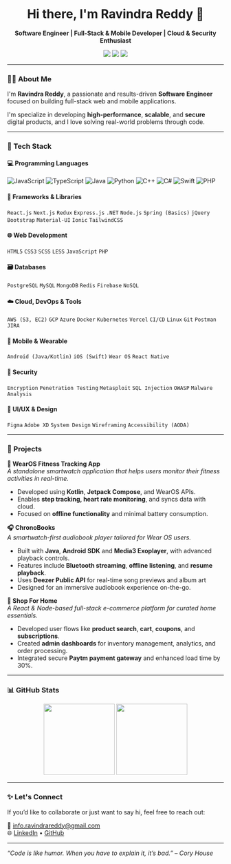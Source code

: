 <h1 align="center">Hi there, I'm Ravindra Reddy 👋</h1>

<p align="center">
  <b>Software Engineer | Full-Stack & Mobile Developer | Cloud & Security Enthusiast</b>
</p>

<p align="center">
  <a href="mailto:info.ravindrareddy@gmail.com"><img src="https://img.shields.io/badge/email-%23D14836.svg?&style=for-the-badge&logo=gmail&logoColor=white" /></a>
  <a href="https://www.linkedin.com/in/ravindra-reddy-maram"><img src="https://img.shields.io/badge/linkedin-%230077B5.svg?&style=for-the-badge&logo=linkedin&logoColor=white" /></a>
  <a href="https://www.github.com/ravindra-reddy-maram"><img src="https://img.shields.io/badge/github-%23121011.svg?&style=for-the-badge&logo=github&logoColor=white" /></a>
</p>

---

### 👨‍💻 About Me

I'm **Ravindra Reddy**, a passionate and results-driven **Software Engineer** focused on building full-stack web and mobile applications.

I'm specialize in developing **high-performance**, **scalable**, and **secure** digital products, and I love solving real-world problems through code.

---

### 💼 Tech Stack

#### 💻 Programming Languages
![JavaScript](https://img.shields.io/badge/-JavaScript-black?style=flat-square&logo=javascript) 
![TypeScript](https://img.shields.io/badge/-TypeScript-black?style=flat-square&logo=typescript) 
![Java](https://img.shields.io/badge/-Java-black?style=flat-square&logo=java) 
![Python](https://img.shields.io/badge/-Python-black?style=flat-square&logo=python) 
![C++](https://img.shields.io/badge/-C++-black?style=flat-square&logo=c%2B%2B)
![C#](https://img.shields.io/badge/-C%23-black?style=flat-square&logo=c-sharp)
![Swift](https://img.shields.io/badge/-Swift-black?style=flat-square&logo=swift)
![PHP](https://img.shields.io/badge/-PHP-black?style=flat-square&logo=php)

#### 🧠 Frameworks & Libraries
`React.js` `Next.js` `Redux` `Express.js` `.NET` `Node.js` `Spring (Basics)` `jQuery` `Bootstrap` `Material-UI` `Ionic` `TailwindCSS`

#### 🌐 Web Development
`HTML5` `CSS3` `SCSS` `LESS` `JavaScript` `PHP`

#### 🗃️ Databases
`PostgreSQL` `MySQL` `MongoDB` `Redis` `Firebase` `NoSQL`

#### ☁️ Cloud, DevOps & Tools
`AWS (S3, EC2)` `GCP` `Azure` `Docker` `Kubernetes` `Vercel` `CI/CD` `Linux` `Git` `Postman` `JIRA`

#### 📱 Mobile & Wearable
`Android (Java/Kotlin)` `iOS (Swift)` `Wear OS` `React Native`

#### 🔐 Security
`Encryption` `Penetration Testing` `Metasploit` `SQL Injection` `OWASP` `Malware Analysis`

#### 🎨 UI/UX & Design
`Figma` `Adobe XD` `System Design` `Wireframing` `Accessibility (AODA)`

---

### 🚀 Projects

**📱 WearOS Fitness Tracking App**  
_A standalone smartwatch application that helps users monitor their fitness activities in real-time._  
- Developed using **Kotlin**, **Jetpack Compose**, and WearOS APIs.  
- Enables **step tracking, heart rate monitoring**, and syncs data with cloud.  
- Focused on **offline functionality** and minimal battery consumption.  

**🎧 ChronoBooks**  
_A smartwatch-first audiobook player tailored for Wear OS users._  
- Built with **Java**, **Android SDK** and **Media3 Exoplayer**, with advanced playback controls.  
- Features include **Bluetooth streaming**, **offline listening**, and **resume playback**.
- Uses **Deezer Public API** for real-time song previews and album art
- Designed for an immersive audiobook experience on-the-go.

**🛒 Shop For Home**  
_A React & Node-based full-stack e-commerce platform for curated home essentials._  
- Developed user flows like **product search**, **cart**, **coupons**, and **subscriptions**.  
- Created **admin dashboards** for inventory management, analytics, and order processing.  
- Integrated secure **Paytm payment gateway** and enhanced load time by 30%.

---

### 📊 GitHub Stats

<p align="center">
  <img src="https://github-readme-stats.vercel.app/api?username=ravindra-reddy-maram&show_icons=true&theme=radical" height="165">
  <img src="https://github-readme-stats.vercel.app/api/top-langs/?username=ravindra-reddy-maram&layout=compact&theme=radical" height="165">
</p>

---

### ✨ Let's Connect

If you’d like to collaborate or just want to say hi, feel free to reach out:

📩 info.ravindrareddy@gmail.com  
🌐 [LinkedIn](https://www.linkedin.com/in/ravindra-reddy-maram) • [GitHub](https://www.github.com/ravindra-reddy-maram)

---

_“Code is like humor. When you have to explain it, it’s bad.” – Cory House_

